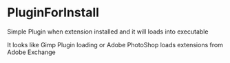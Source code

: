 # PluginForInstall
Simple Plugin when extension installed and it will loads into executable

It looks like Gimp Plugin loading or Adobe PhotoShop loads extensions from Adobe Exchange
